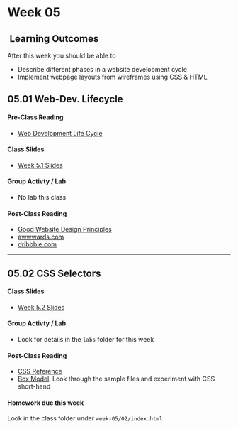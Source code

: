 # Week 05

## <i class="fa fa-star"></i>&nbsp;Learning Outcomes ###
After this week you should be able to 

- Describe different phases in a website development cycle
- Implement webpage layouts from wireframes using CSS & HTML


## 05.01 Web-Dev. Lifecycle   
#### Pre-Class Reading
- [Web Development Life Cycle](http://cs.tsu.edu/ghemri/CS117/ClassNotes/Web%20Development%20Life%20Cycle_small.htm)

#### Class Slides  
- [Week 5.1 Slides](/slides/ist263-w5-1.pdf)


#### Group Activty / Lab
- No lab this class


#### Post-Class Reading
- [Good Website Design Principles](https://www.smashingmagazine.com/2008/01/10-principles-of-effective-web-design/)
- [awwwards.com](http://awwwards.com)
- [dribbble.com](http://dribbble.com)

---

## 05.02 CSS Selectors 

#### Class Slides  
- [Week 5.2 Slides](/slides/ist263-w5-2.pdf)

#### Group Activty / Lab
- Look for details in the `labs` folder for this week

#### Post-Class Reading
- [CSS Reference](https://developer.mozilla.org/en-US/docs/Web/CSS/Reference)
- [Box Model](https://developer.mozilla.org/en-US/docs/Learn/CSS/Introduction_to_CSS/Box_model). Look through the sample files and experiment with CSS short-hand    
    
#### Homework due this week ##

Look in the class folder under `week-05/02/index.html`